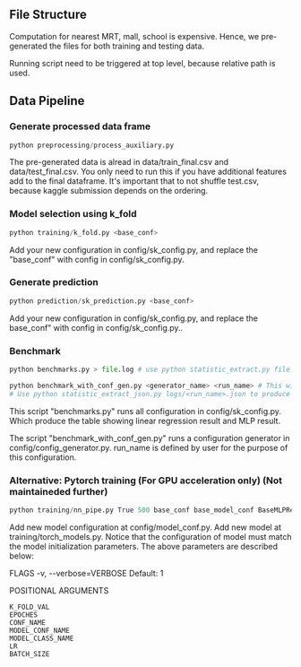 ## File Structure

Computation for nearest MRT, mall, school is expensive. Hence, we pre-generated the files for both training and testing data.

Running script need to be triggered at top level, because relative path is used.

## Data Pipeline

### Generate processed data frame

```python
python preprocessing/process_auxiliary.py
```

The pre-generated data is alread in data/train_final.csv and data/test_final.csv. You only need to run this if you have additional features add to the final dataframe. It's important that to not shuffle test.csv, because kaggle submission depends on the ordering.

### Model selection using k_fold

```python
python training/k_fold.py <base_conf>
```

Add your new configuration in config/sk_config.py, and replace the "base_conf" with config in config/sk_config.py.

### Generate prediction

```python
python prediction/sk_prediction.py <base_conf> 
```

Add your new configuration in config/sk_config.py, and replace the base_conf" with config in config/sk_config.py..

### Benchmark

```python
python benchmarks.py > file.log # use python statistic_extract.py file.log <xlsx destination> to extract result

python benchmark_with_conf_gen.py <generator_name> <run_name> # This will generate a json file named under run_name in logs directory (please mkdir first if you don't have)
# Use python statistic_extract_json.py logs/<run_name>.json to produce the result
```

This script "benchmarks.py" runs all configuration in config/sk_config.py. Which produce the table showing linear regression result and MLP result.

The script "benchmark_with_conf_gen.py" runs a configuration generator in config/config_generator.py. run_name is defined by user for the purpose of this configuration.

### Alternative: Pytorch training (For GPU acceleration only) (Not maintaineded further)

```python
python training/nn_pipe.py True 500 base_conf base_model_conf BaseMLPRegressor 0.001 128 0
```

Add new model configuration at config/model_conf.py. Add new model at training/torch_models.py. Notice that the configuration of model must match the model initialization parameters. The above parameters are described below:

FLAGS
    -v, --verbose=VERBOSE
        Default: 1

POSITIONAL ARGUMENTS

    K_FOLD_VAL
    EPOCHES
    CONF_NAME
    MODEL_CONF_NAME
    MODEL_CLASS_NAME
    LR
    BATCH_SIZE
